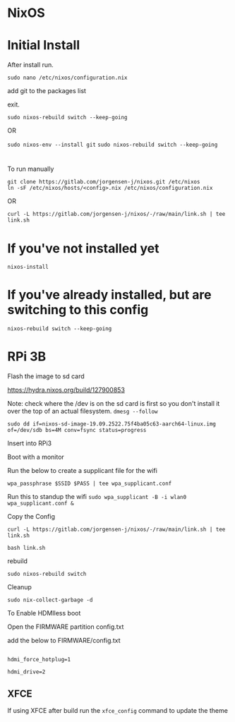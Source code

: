 # NixOS

# Initial Install

After install run.

`sudo nano /etc/nixos/configuration.nix`

add git to the packages list

exit.

`sudo nixos-rebuild switch --keep-going`


OR

`sudo nixos-env --install git`
`sudo nixos-rebuild switch --keep-going`
#

To run manually
```
git clone https://gitlab.com/jorgensen-j/nixos.git /etc/nixos
ln -sF /etc/nixos/hosts/<config>.nix /etc/nixos/configuration.nix
```

OR

`curl -L https://gitlab.com/jorgensen-j/nixos/-/raw/main/link.sh | tee link.sh`

# If you've not installed yet
`nixos-install`

# If you've already installed, but are switching to this config
`nixos-rebuild switch --keep-going`

# RPi 3B

Flash the image to sd card

https://hydra.nixos.org/build/127900853


Note: check where the /dev is on the sd card is first so you don't install it over the top of an actual filesystem. `dmesg --follow`

`sudo dd if=nixos-sd-image-19.09.2522.75f4ba05c63-aarch64-linux.img of=/dev/sdb bs=4M conv=fsync status=progress`


Insert into RPi3

Boot with a monitor

Run the below to create a supplicant file for the wifi

`wpa_passphrase $SSID $PASS | tee wpa_supplicant.conf`

Run this to standup the wifi
`sudo wpa_supplicant -B -i wlan0 wpa_supplicant.conf &`



Copy the Config

`curl -L https://gitlab.com/jorgensen-j/nixos/-/raw/main/link.sh | tee link.sh`

`bash link.sh`

rebuild

`sudo nixos-rebuild switch`

Cleanup

`sudo nix-collect-garbage -d`
  

To Enable HDMIless boot

  
Open the FIRMWARE partition config.txt

add the below to FIRMWARE/config.txt

```

hdmi_force_hotplug=1

hdmi_drive=2

```


## XFCE

If using XFCE after build run the `xfce_config` command to update the theme